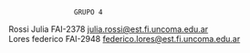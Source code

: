                     GRUPO 4
Rossi Julia FAI-2378 julia.rossi@est.fi.uncoma.edu.ar<br/>
Lores federico FAI-2948 federico.lores@est.fi.uncoma.edu.ar
